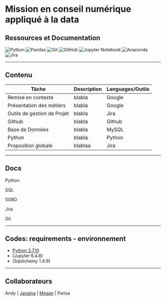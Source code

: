 # Mission en conseil numérique appliqué à la data


## Ressources et Documentation

![Python](https://img.shields.io/badge/Python-3776AB?style=style=flat&logo=python&logoColor=white)
![Pandas](https://img.shields.io/badge/Pandas-2C2D72?style=flat&logo=pandas&logoColor=white)
![Git](https://img.shields.io/badge/-Git-333333?style=flat&logo=git)
![GitHub](https://img.shields.io/badge/-GitHub-333333?style=flat&logo=github)
![Jupyter Notebook](https://img.shields.io/badge/jupyter-%23FA0F00.svg?style=flat&logo=jupyter&logoColor=white)
![Anaconda](https://img.shields.io/badge/Anaconda-%2344A833.svg?style=for-the-badge&logo=anaconda&logoColor=white)
![Jira](https://img.shields.io/badge/jira-%230A0FFF.svg?style=for-the-badge&logo=jira&logoColor=white)

--------------------------------------------------------------------------------

## Contenu

| Tâche                     | Description|Languages/Outils|
|-------------------------|  --------|---|
|Remise en contexte         |blabla |Google|
|Présentation des métiers         |blabla |Google|
|Outils de gestion de Projet         |blabla |Jira|
|Github         |blabla |Github|
|Base de Données         |blabla |MySQL|
|Python        |blabla |Python|
|Proposition globale         |blablaa |Jira|

--------------------------------------------------------------------------------

## Docs

Python

SQL

SGBD

Jira

Git

--------------------------------------------------------------------------------


## Codes: requirements - environnement

- [Python 3.7.10](https://www.sqlalchemy.org/)
- [Jupyter 6.4.8]
- [Sqlalchemy 1.4.9]


--------------------------------------------------------------------------------

## Collaborateurs

Andy | [Janaina](https://github.com/janasabino/) | [Megan](https://github.com/MHlt578) | Parisa


